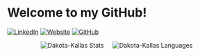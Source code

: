 # Welcome to my GitHub!

[![LinkedIn](https://img.shields.io/badge/-LinkedIn-informational?style=flat-square&logo=linkedin&logoColor=0072b1&colorB=616161&labelColor=black)](https://www.linkedin.com/in/dakota-kallas/)
[![Website](https://img.shields.io/badge/Web-Dakota-informational?style=flat-square&colorB=616161&labelColor=E5646E)](https://dakotakallas.dev)
[![GitHub](https://img.shields.io/badge/-GitHub-informational?style=flat-square&logo=github&logoColor=white&colorB=616161&labelColor=black)](https://github.com/dakota-kallas?tab=repositories)

<p align="center"> <img src="https://github-readme-stats.vercel.app/api?username=dakota-kallas&show_icons=true&theme=react&count_private=true" alt="Dakota-Kallas Stats" /> 
&nbsp;&nbsp;&nbsp;
<img src="https://github-readme-stats.vercel.app/api/top-langs?username=dakota-kallas&show_icons=true&theme=react&count_private=true&layout=compact" alt="Dakota-Kallas Languages" />

<!--
**dakota-kallas/dakota-kallas** is a ✨ _special_ ✨ repository because its `README.md` (this file) appears on your GitHub profile.

Here are some ideas to get you started:

- 🔭 I’m currently working on ...
- 🌱 I’m currently learning ...
- 👯 I’m looking to collaborate on ...
- 🤔 I’m looking for help with ...
- 💬 Ask me about ...
- 📫 How to reach me: ...
- 😄 Pronouns: ...
- ⚡ Fun fact: ...
-->
